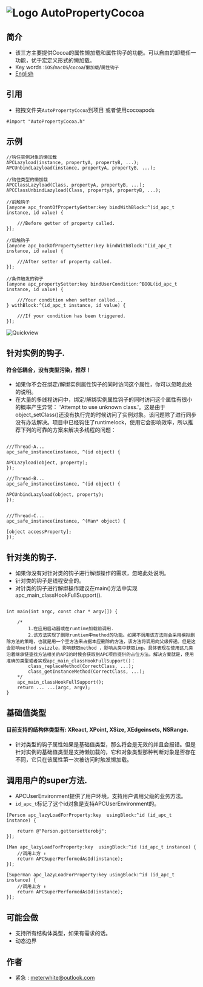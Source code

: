 
![Logo](https://raw.githubusercontent.com/qddnovo/AutoPropertyCocoa/master/Taoist.png)
AutoPropertyCocoa
===
## 简介
- 该三方主要提供Cocoa的属性懒加载和属性钩子的功能。可以自由的卸载任一功能，优于宏定义形式的懒加载。
- Key words :`iOS`/`macOS`/`cocoa`/`懒加载`/`属性钩子`
- [English](https://github.com/qddnovo/AutoPropertyCocoa)

## 引用
- 拖拽文件夹`AutoPropertyCocoa`到项目 或者使用cocoapods
```objc
#import "AutoPropertyCocoa.h"
```
## 示例
```objc
//钩住实例对象的懒加载
APCLazyload(instance, propertyA, propertyB, ...);
APCUnbindLazyload(instance, propertyA, propertyB, ...);

//钩住类型的懒加载
APCClassLazyload(Class, propertyA, propertyB, ...);
APCClassUnbindLazyload(Class, propertyA, propertyB, ...);

//前触钩子
[anyone apc_frontOfPropertyGetter:key bindWithBlock:^(id_apc_t instance, id value) {

    ///Before getter of property called.
}];

//后触钩子
[anyone apc_backOfPropertySetter:key bindWithBlock:^(id_apc_t instance, id value) {

    ///After setter of property called.
}];

//条件触发的钩子
[anyone apc_propertySetter:key bindUserCondition:^BOOL(id_apc_t instance, id value) {

    ///Your condition when setter called...
} withBlock:^(id_apc_t instance, id value) {

    ///If your condition has been triggered.
}];

```

![Quickview](https://raw.githubusercontent.com/qddnovo/AutoPropertyCocoa/master/Quickview.png)

## 针对实例的钩子.
#### 符合低耦合，没有类型污染，推荐！
- 如果你不会在绑定/解绑实例属性钩子的同时访问这个属性，你可以忽略此处的说明。
- 在大量的多线程访问中，绑定/解绑实例属性钩子的同时访问这个属性有很小的概率产生异常： 'Attempt to use unknown class.'。这是由于object_setClass()还没有执行完的时候访问了实例对象。该问题除了进行同步没有办法解决。项目中已经钩住了runtimelock，使用它会影响效率，所以推荐下列的可靠的方案来解决多线程的问题：
```objc

///Thread-A...
apc_safe_instance(instance, ^(id object) {

APCLazyload(object, property);
});

///Thread-B...
apc_safe_instance(instance, ^(id object) {

APCUnbindLazyload(object, property);
});


///Thread-C...
apc_safe_instance(instance, ^(Man* object) {

[object accessProperty];
});

```

## 针对类的钩子.
- 如果你没有对针对类的钩子进行解绑操作的需求，忽略此处说明。
- 针对类的钩子是线程安全的。
- 对针类的钩子进行解绑操作建议在main()方法中实现apc_main_classHookFullSupport().
```objc

int main(int argc, const char * argv[]) {

    /*
        1.在应用启动器或在runtime加载前调用.
        2.该方法实现了删除runtiem中method的功能。如果不调用该方法则会采用模拟删除方法的策略，也就是用一个空方法来占据本应删除的方法，该方法将调用向父级传递。但是这会影响method swizzle，影响获取method ，影响从类中获取imp。具体表现在使用这几类沿着继承链查找方法相关的API的时候会获取到APC项目提供的占位方法。解决方案就是，使用准确的类型或者实现apc_main_classHookFullSupport()：
        class_replaceMethod(CorrectClass, ...);
        class_getInstanceMethod(CorrectClass, ...);
    */
    apc_main_classHookFullSupport();
    return ... ...(argc, argv);
}
```

## 基础值类型
#### 目前支持的结构体类型有: XReact, XPoint, XSize, XEdgeinsets, NSRange.
- 针对类型的钩子属性如果是基础值类型，那么将会是无效的并且会报错。但是针对实例的基础值类型是支持懒加载的，它和对象类型那种判断对象是否存在不同，它只在该属性第一次被访问时触发懒加载。

## 调用用户的super方法.
- APCUserEnvironment提供了用户环境，支持用户调用父级的业务方法。
- `id_apc_t`标记了这个id对象是支持APCUserEnvironment的。
```objc
[Person apc_lazyLoadForProperty:key  usingBlock:^id (id_apc_t instance) {

    return @"Person.gettersetterobj";
}];

[Man apc_lazyLoadForProperty:key  usingBlock:^id (id_apc_t instance) {
    //调用上方 ↑
    return APCSuperPerformedAsId(instance);
}];

[Superman apc_lazyLoadForProperty:key usingBlock:^id (id_apc_t instance) {
    //调用上方 ↑
    return APCSuperPerformedAsId(instance);
}];
```

## 可能会做
- 支持所有结构体类型，如果有需求的话。
- 动态边界

## 作者
- 紧急 : meterwhite@outlook.com

